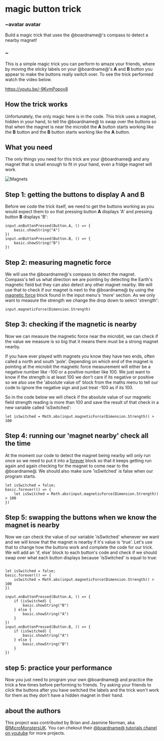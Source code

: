 # magic button trick 

### ~avatar avatar

Build a magic trick that uses the @boardname@'s compass to detect a nearby magnet!

### ~
This is a simple magic trick you can perform to amaze your friends, where by moving the sticky labels on your @boardname@'s **A** and **B** button you appear to make the buttons really switch over. To see the trick performed watch the video below.

https://youtu.be/-9KvmPopov8

## How the trick works

Unfortunately, the only magic here is in the code. This trick uses a magnet, hidden in your hand, to tell the @boardname@ to swap over the buttons so that when the magnet is near the microbit the **A** button starts working like the **B** button and the **B** button starts working like the **A** button.

## What you need

The only things you need for this trick are your @boardname@ and any magnet that is small enough to fit in your hand, even a fridge magnet will work.

![](/static/mb/projects/magic-button-trick/magnets.jpg "Magnets")


## Step 1: getting the buttons to display **A** and **B**

Before we code the trick itself, we need to get the buttons working as you would expect them to so that pressing button **A** displays 'A' and pressing button **B** displays 'B':

```blocks
input.onButtonPressed(Button.A, () => {
    basic.showString("A")
})
input.onButtonPressed(Button.B, () => {
    basic.showString("B")
})
```

## Step 2: measuring magnetic force

We will use the @boardname@'s compass to detect the magnet. Compass's tell us what direction we are pointing by detecting the Earth's magnetic field but they can also detect any other magnet nearby. We will use that to check if our magnet is next to the @boardname@ by using the [magnetic force](/reference/input/magnetic-force) block found in the input menu's 'more' section. As we only want to measure the strength we change the drop down to select 'strength':

```blocks
input.magneticForce(Dimension.Strength)
```

## Step 3: checking if the magnetic is nearby

Now we can measure the magnetic force near the microbit, we can check if the value we measure is so big that it means there must be a strong magnet nearby. 

If you have ever played with magnets you know they have two ends, often called a north and south 'pole'. Depending on which end of the magnet is pointing at the microbit the magnetic force measurement will either be a negative number like -100 or a positive number like 100. We just want to know if the strength is at least 100 we don't care if its negative or positive so we also use the 'absolute value of' block from the maths menu to tell our code to ignore the negative sign and just treat -100 as if its 100.

So in the code below we will check if the absolute value of our magnetic field strength reading is more than 100 and save the result of that check in a new variable called 'isSwitched':

```blocks
let isSwitched = Math.abs(input.magneticForce(Dimension.Strength)) > 100
```
## Step 4: running our 'magnet nearby' check all the time

At the moment our code to detect the magnet being nearby will only run once so we need to put it into a [forever](/reference/basic/forever) block so that it keeps getting run again and again checking for the magnet to come near to the @boardname@. We should also make sure 'isSwitched' is false when our program starts.

```blocks
let isSwitched = false;
basic.forever(() => {
	let isSwitched = Math.abs(input.magneticForce(Dimension.Strength)) > 100
})
```

## Step 5: swapping the buttons when we know the magnet is nearby

Now we can check the value of our variable 'isSwitched' whenever we want and we will know that the magnet is nearby if it's value is 'true'. Let's use that to change how the buttons work and complete the code for our trick. We will add an 'if, else' block to each button's code and check if we should swap over what each button displays because 'isSwitched' is equal to true:

```blocks

let isSwitched = false;
basic.forever(() => {
    isSwitched = Math.abs(input.magneticForce(Dimension.Strength)) > 100
})

input.onButtonPressed(Button.A, () => {
    if (isSwitched) {
        basic.showString("B")
    } else {
        basic.showString("A")
    }
})
input.onButtonPressed(Button.B, () => {
    if (isSwitched) {
        basic.showString("A")
    } else {
        basic.showString("B")
    }
})

```

## step 5: practice your performance
Now you just need to program your own @boardname@ and practice the trick a few times before performing to friends. Try asking your friends to click the buttons after you have switched the labels and the trick won't work for them as they don't have a hidden magnet in their hand.


## about the authors
This project was contributed by Brian and Jasmine Norman, aka [@MicroMonstersUK](https://twitter.com/MicroMonstersUK). You can chekout their [@boardname@ tutorials chanel on youtube](https://www.youtube.com/channel/UCK2DviDexh_Er2QYZerZyZQ) for more projects.
